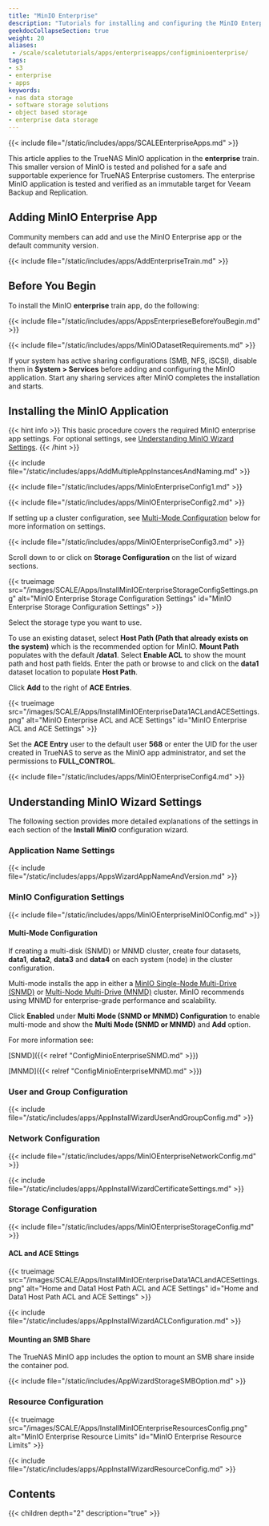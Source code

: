 ```yaml
---
title: "MinIO Enterprise"
description: "Tutorials for installing and configuring the MinIO Enterprise application in an Enterprise-licensed deployment."
geekdocCollapseSection: true
weight: 20
aliases: 
 - /scale/scaletutorials/apps/enterpriseapps/configminioenterprise/
tags:
- s3
- enterprise
- apps
keywords:
- nas data storage
- software storage solutions
- object based storage
- enterprise data storage
---
```


{{< include file="/static/includes/apps/SCALEEnterpriseApps.md" >}}

This article applies to the TrueNAS MinIO application in the **enterprise** train.
This smaller version of MinIO is tested and polished for a safe and supportable experience for TrueNAS Enterprise customers.
The enterprise MinIO application is tested and verified as an immutable target for Veeam Backup and Replication.

## Adding MinIO Enterprise App
Community members can add and use the MinIO Enterprise app or the default community version.

{{< include file="/static/includes/apps/AddEnterpriseTrain.md" >}}

## Before You Begin
To install the MinIO **enterprise** train app, do the following:

{{< include file="/static/includes/apps/AppsEnterprieseBeforeYouBegin.md" >}}
  
{{< include file="/static/includes/apps/MinIODatasetRequirements.md" >}}

If your system has active sharing configurations (SMB, NFS, iSCSI), disable them in **System > Services** before adding and configuring the MinIO application.
Start any sharing services after MinIO completes the installation and starts.

## Installing the MinIO Application
{{< hint info >}}
This basic procedure covers the required MinIO enterprise app settings.
For optional settings, see [Understanding MinIO Wizard Settings](#understanding-minio-wizard-settings).
{{< /hint >}}

{{< include file="/static/includes/apps/AddMultipleAppInstancesAndNaming.md" >}}

{{< include file="/static/includes/apps/MinIoEnterpriseConfig1.md" >}}

{{< include file="/static/includes/apps/MinIOEnterpriseConfig2.md" >}}

If setting up a cluster configuration, see [Multi-Mode Configuration](#multi-mode-configuration) below for more information on settings.

{{< include file="/static/includes/apps/MinIOEnterpriseConfig3.md" >}}

Scroll down to or click on **Storage Configuration** on the list of wizard sections.

{{< trueimage src="/images/SCALE/Apps/InstallMinIOEnterpriseStorageConfigSettings.png" alt="MinIO Enterprise Storage Configuration Settings" id="MinIO Enterprise Storage Configuration Settings" >}}

Select the storage type you want to use.

To use an existing dataset, select **Host Path (Path that already exists on the system)** which is the recommended option for MinIO.
**Mount Path** populates with the default **/data1**.
Select **Enable ACL** to show the mount path and host path fields.
Enter the path or browse to and click on the **data1** dataset location to populate **Host Path**.

Click **Add** to the right of **ACE Entries**.

{{< trueimage src="/images/SCALE/Apps/InstallMinIOEnterpriseData1ACLandACESettings.png" alt="MinIO Enterprise ACL and ACE Settings" id="MinIO Enterprise ACL and ACE Settings" >}}

Set the **ACE Entry** user to the default user **568** or enter the UID for the user created in TrueNAS to serve as the MinIO app administrator, and set the permissions to **FULL_CONTROL**.

{{< include file="/static/includes/apps/MinIOEnterpriseConfig4.md" >}}

## Understanding MinIO Wizard Settings
The following section provides more detailed explanations of the settings in each section of the **Install MinIO** configuration wizard.

### Application Name Settings

{{< include file="/static/includes/apps/AppsWizardAppNameAndVersion.md" >}}

### MinIO Configuration Settings

{{< include file="/static/includes/apps/MinIOEnterpriseMinIOConfig.md" >}}

#### Multi-Mode Configuration
If creating a multi-disk (SNMD) or MNMD cluster, create four datasets, **data1**, **data2**, **data3** and **data4** on each system (node) in the cluster configuration.

Multi-mode installs the app in either a [MinIO Single-Node Multi-Drive (SNMD)](https://min.io/docs/minio/linux/operations/install-deploy-manage/deploy-minio-single-node-multi-drive.html) or [Multi-Node Multi-Drive (MNMD)](https://min.io/docs/minio/linux/operations/install-deploy-manage/deploy-minio-multi-node-multi-drive.html#minio-mnmd) cluster.
MinIO recommends using MNMD for enterprise-grade performance and scalability.

Click **Enabled** under **Multi Mode (SNMD or MNMD) Configuration** to enable multi-mode and show the **Multi Mode (SNMD or MNMD)** and **Add** option.

For more information see:

[SNMD]({{< relref "ConfigMinioEnterpriseSNMD.md" >}})

[MNMD]({{< relref "ConfigMinioEnterpriseMNMD.md" >}})

### User and Group Configuration

{{< include file="/static/includes/apps/AppInstallWizardUserAndGroupConfig.md" >}}

### Network Configuration

{{< include file="/static/includes/apps/MinIOEnterpriseNetworkConfig.md" >}}

{{< include file="/static/includes/apps/AppInstallWizardCertificateSettings.md" >}}

### Storage Configuration

{{< include file="/static/includes/apps/MinIOEnterpriseStorageConfig.md" >}}

#### ACL and ACE Sttings

{{< trueimage src="/images/SCALE/Apps/InstallMinIOEnterpriseData1ACLandACESettings.png" alt="Home and Data1 Host Path ACL and ACE Settings" id="Home and Data1 Host Path ACL and ACE Settings" >}}

{{< include file="/static/includes/apps/AppInstallWizardACLConfiguration.md" >}}

#### Mounting an SMB Share
The TrueNAS MinIO app includes the option to mount an SMB share inside the container pod.

{{< include file="/static/includes/AppWizardStorageSMBOption.md" >}}


### Resource Configuration

{{< trueimage src="/images/SCALE/Apps/InstallMinIOEnterpriseResourcesConfig.png" alt="MinIO Enterprise Resource Limits" id="MinIO Enterprise Resource Limits" >}}

{{< include file="/static/includes/apps/AppInstallWizardResourceConfig.md" >}}

<div class="noprint">

## Contents

{{< children depth="2" description="true" >}}

</div>
